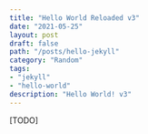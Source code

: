 ```yaml
---
title: "Hello World Reloaded v3"
date: "2021-05-25"
layout: post
draft: false
path: "/posts/hello-jekyll"
category: "Random"
tags:
- "jekyll"
- "hello-world"
description: "Hello World! v3"
---
```


[TODO]
